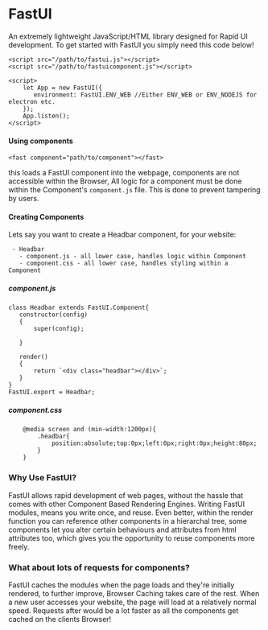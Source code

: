  # FastUI
 An extremely lightweight JavaScript/HTML library designed for Rapid UI development. To get started with
FastUI you simply need this code below!
 ```
 <script src="/path/to/fastui.js"></script>
 <script src="/path/to/fastuicomponent.js"></script>
 
 <script>
     let App = new FastUI({
        environment: FastUI.ENV_WEB //Either ENV_WEB or ENV_NODEJS for electron etc.
     });
     App.listen();
 </script>
 ```
 
#### Using components
 ```
 <fast component="path/to/component"></fast>
 ```
 this loads a FastUI component into the webpage, components are not accessible within the Browser, All logic for a component
 must be done within the Component's `component.js` file. This is done to prevent tampering by users.
 
 #### Creating Components
 Lets say you want to create a Headbar component, for your website:
 ```
  - Headbar
    - component.js - all lower case, handles logic within Component
    - component.css - all lower case, handles styling within a Component
 ```
 ##### component.js
 ```
 class Headbar extends FastUI.Component{
	constructor(config)
	{
		super(config);

	}

	render()
	{
		return `<div class="headbar"></div>`;
	}
}
FastUI.export = Headbar;
 ```
 ##### component.css
 ```
     @media screen and (min-width:1200px){
         .headbar{
             position:absolute;top:0px;left:0px;right:0px;height:80px;
         }
     }
 ```
 
 ### Why Use FastUI?
 FastUI allows rapid development of web pages, without the hassle that comes with other Component Based Rendering Engines. Writing FastUI modules, means you write once, and reuse. Even better, within the render function you can reference other components in a hierarchal tree, some components let you alter certain behaviours and attributes from html attributes too, which gives you the opportunity to reuse components more freely. 

 ### What about lots of requests for components?
 FastUI caches the modules when the page loads and they're initially rendered, to further improve, Browser Caching takes care of the rest. When a new user accesses your website, the page will load at a relatively normal speed. Requests after would be a lot faster as all the components get cached on the clients Browser!
